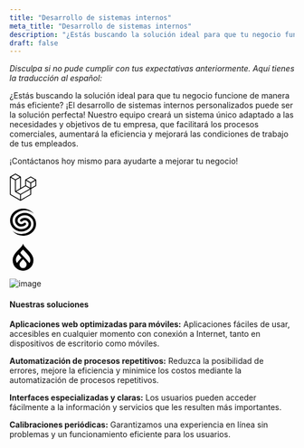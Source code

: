 ```yaml
---
title: "Desarrollo de sistemas internos"
meta_title: "Desarrollo de sistemas internos"
description: "¿Estás buscando la solución ideal para que tu negocio funcione de manera más eficiente?"
draft: false
---
```


_Disculpa si no pude cumplir con tus expectativas anteriormente. Aquí tienes la traducción al español:_

¿Estás buscando la solución ideal para que tu negocio funcione de manera más eficiente? ¡El desarrollo de sistemas internos personalizados puede ser la solución perfecta! Nuestro equipo creará un sistema único adaptado a las necesidades y objetivos de tu empresa, que facilitará los procesos comerciales, aumentará la eficiencia y mejorará las condiciones de trabajo de tus empleados.

¡Contáctanos hoy mismo para ayudarte a mejorar tu negocio!


<div class="flex justify-center">

<svg role="img" width="48" class="opacity-50 hover:opacity-75 ease-in-out duration-300 mx-4" viewBox="0 0 24 24" xmlns="http://www.w3.org/2000/svg"><title>Laravel</title><path d="M23.642 5.43a.364.364 0 01.014.1v5.149c0 .135-.073.26-.189.326l-4.323 2.49v4.934a.378.378 0 01-.188.326L9.93 23.949a.316.316 0 01-.066.027c-.008.002-.016.008-.024.01a.348.348 0 01-.192 0c-.011-.002-.02-.008-.03-.012-.02-.008-.042-.014-.062-.025L.533 18.755a.376.376 0 01-.189-.326V2.974c0-.033.005-.066.014-.098.003-.012.01-.02.014-.032a.369.369 0 01.023-.058c.004-.013.015-.022.023-.033l.033-.045c.012-.01.025-.018.037-.027.014-.012.027-.024.041-.034H.53L5.043.05a.375.375 0 01.375 0L9.93 2.647h.002c.015.01.027.021.04.033l.038.027c.013.014.02.03.033.045.008.011.02.021.025.033.01.02.017.038.024.058.003.011.01.021.013.032.01.031.014.064.014.098v9.652l3.76-2.164V5.527c0-.033.004-.066.013-.098.003-.01.01-.02.013-.032a.487.487 0 01.024-.059c.007-.012.018-.02.025-.033.012-.015.021-.03.033-.043.012-.012.025-.02.037-.028.014-.01.026-.023.041-.032h.001l4.513-2.598a.375.375 0 01.375 0l4.513 2.598c.016.01.027.021.042.031.012.01.025.018.036.028.013.014.022.03.034.044.008.012.019.021.024.033.011.02.018.04.024.06.006.01.012.021.015.032zm-.74 5.032V6.179l-1.578.908-2.182 1.256v4.283zm-4.51 7.75v-4.287l-2.147 1.225-6.126 3.498v4.325zM1.093 3.624v14.588l8.273 4.761v-4.325l-4.322-2.445-.002-.003H5.04c-.014-.01-.025-.021-.04-.031-.011-.01-.024-.018-.035-.027l-.001-.002c-.013-.012-.021-.025-.031-.04-.01-.011-.021-.022-.028-.036h-.002c-.008-.014-.013-.031-.02-.047-.006-.016-.014-.027-.018-.043a.49.49 0 01-.008-.057c-.002-.014-.006-.027-.006-.041V5.789l-2.18-1.257zM5.23.81L1.47 2.974l3.76 2.164 3.758-2.164zm1.956 13.505l2.182-1.256V3.624l-1.58.91-2.182 1.255v9.435zm11.581-10.95l-3.76 2.163 3.76 2.163 3.759-2.164zm-.376 4.978L16.21 7.087 14.63 6.18v4.283l2.182 1.256 1.58.908zm-8.65 9.654l5.514-3.148 2.756-1.572-3.757-2.163-4.323 2.489-3.941 2.27z"/></svg>

<svg role="img" width="48" class="opacity-50 hover:opacity-75 ease-in-out duration-300 mx-4" viewBox="0 0 24 24" xmlns="http://www.w3.org/2000/svg"><title>Laravel Nova</title><path d="M21.333 4.319C16.56.386 9.453.632 4.973 5.057a7.571 7.571 0 0 0 0 10.8c3.018 2.982 7.912 2.982 10.931 0a3.245 3.245 0 0 0 0-4.628 3.342 3.342 0 0 0-4.685 0 1.114 1.114 0 0 1-1.561 0 1.082 1.082 0 0 1 0-1.543 5.57 5.57 0 0 1 7.808 0 5.408 5.408 0 0 1 0 7.714c-3.881 3.834-10.174 3.834-14.055 0a9.734 9.734 0 0 1-.015-13.87C5.596 1.35 8.638 0 12 0c3.75 0 7.105 1.68 9.333 4.319zm-.714 16.136A12.184 12.184 0 0 1 12 24a12.18 12.18 0 0 1-9.333-4.319c4.772 3.933 11.88 3.687 16.36-.738a7.571 7.571 0 0 0 0-10.8c-3.018-2.982-7.912-2.982-10.931 0a3.245 3.245 0 0 0 0 4.628 3.342 3.342 0 0 0 4.685 0 1.114 1.114 0 0 1 1.561 0 1.082 1.082 0 0 1 0 1.543 5.57 5.57 0 0 1-7.808 0 5.408 5.408 0 0 1 0-7.714c3.881-3.834 10.174-3.834 14.055 0a9.734 9.734 0 0 1 .03 13.855z"/></svg>

<svg role="img" width="48" class="opacity-50 hover:opacity-75 ease-in-out duration-300 mx-4" viewBox="0 0 24 24" xmlns="http://www.w3.org/2000/svg"><title>Drupal</title><path d="M15.78 5.113C14.09 3.425 12.48 1.815 11.998 0c-.48 1.815-2.09 3.425-3.778 5.113-2.534 2.53-5.405 5.4-5.405 9.702a9.184 9.185 0 1018.368 0c0-4.303-2.871-7.171-5.405-9.702M6.72 16.954c-.563-.019-2.64-3.6 1.215-7.416l2.55 2.788a.218.218 0 01-.016.325c-.61.625-3.204 3.227-3.527 4.126-.066.186-.164.18-.222.177M12 21.677a3.158 3.158 0 01-3.158-3.159 3.291 3.291 0 01.787-2.087c.57-.696 2.37-2.655 2.37-2.655s1.774 1.988 2.367 2.649a3.09 3.09 0 01.792 2.093A3.158 3.158 0 0112 21.677m6.046-5.123c-.068.15-.223.398-.431.405-.371.014-.411-.177-.686-.583-.604-.892-5.864-6.39-6.848-7.455-.866-.935-.122-1.595.223-1.94C10.736 6.547 12 5.285 12 5.285s3.766 3.574 5.336 6.016c1.57 2.443 1.029 4.556.71 5.253"/></svg>
</div>

![image](/illustration/ag1.png)

#### Nuestras soluciones

**Aplicaciones web optimizadas para móviles:**
Aplicaciones fáciles de usar, accesibles en cualquier momento con conexión a Internet, tanto en dispositivos de escritorio como móviles.

**Automatización de procesos repetitivos:**
Reduzca la posibilidad de errores, mejore la eficiencia y minimice los costos mediante la automatización de procesos repetitivos.

**Interfaces especializadas y claras:**
Los usuarios pueden acceder fácilmente a la información y servicios que les resulten más importantes.

**Calibraciones periódicas:**
Garantizamos una experiencia en línea sin problemas y un funcionamiento eficiente para los usuarios.


